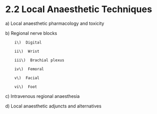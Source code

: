 # 2.2 Local Anaesthetic Techniques

a\)  Local anaesthetic pharmacology and toxicity

b\)  Regional nerve blocks

        i\)  Digital

        ii\)  Wrist

        iii\)  Brachial plexus

        iv\)  Femoral

        v\)  Facial

        vi\)  Foot

c\)  Intravenous regional anaesthesia

d\)  Local anaesthetic adjuncts and alternatives

